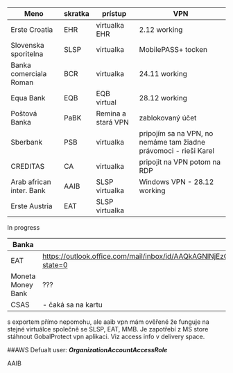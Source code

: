 
Meno | skratka | prístup |VPN |
--- | --- | --- | --- |
Erste Croatia |  EHR | virtualka EHR | 2.12 working |
Slovenska sporitelna  |  SLSP | virtualka | MobilePASS+ tocken 
Banka comerciala Roman| BCR| virtualka  | 24.11 working 
Equa Bank | EQB | EQB virtual | 28.12 working  
Poštová Banka | PaBK | Remina  a stará VPN | zablokovaný účet 
Sberbank | PSB | virtualka | pripojím sa na VPN, no nemáme tam žiadne právomoci - rieši Karel 
CREDITAS | CA | virtualka | pripojit na VPN potom na  RDP
Arab african inter. Bank|AAIB| SLSP virtualka |  Windows VPN - 28.12 working 
Erste Austria | EAT | SLSP virtualka | 
In progress
 
Banka | state |
 --- | --- | 
 EAT | https://outlook.office.com/mail/inbox/id/AAQkAGNlNjEzODg0LTVkYzMtNDEyYS1iMjIzLTYxMTBmMTcwY2JiNQAQAOydE7Ws%2F04BhYApibLg308%3D?state=0
 Moneta Money Bank | ??? 
 CSAS |  - čaká sa na kartu 
  



s exportem přímo nepomohu, ale aaib vpn mám ověřené že funguje na stejné virtuálce společně se SLSP, EAT, MMB. Je zapotřebí z MS store stáhnout GobalProtect vpn aplikaci. Viz access info v delivery space.




##AWS 
Defualt user: ***OrganizationAccountAccessRole***


AAIB 